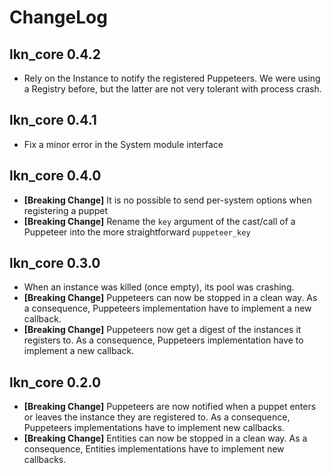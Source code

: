 # ChangeLog

## lkn_core 0.4.2

* Rely on the Instance to notify the registered Puppeteers. We were using a
  Registry before, but the latter are not very tolerant with process crash.

## lkn_core 0.4.1

* Fix a minor error in the System module interface

## lkn_core 0.4.0

* **[Breaking Change]** It is no possible to send per-system options when
  registering a puppet
* **[Breaking Change]** Rename the `key` argument of the cast/call of a
  Puppeteer into the more straightforward `puppeteer_key`

## lkn_core 0.3.0

* When an instance was killed (once empty), its pool was crashing.
* **[Breaking Change]** Puppeteers can now be stopped in a clean way. As a
  consequence, Puppeteers implementation have to implement a new callback.
* **[Breaking Change]** Puppeteers now get a digest of the instances it
  registers to. As a consequence, Puppeteers implementation have to implement a
  new callback.

## lkn_core 0.2.0

* **[Breaking Change]** Puppeteers are now notified when a puppet enters
  or leaves the instance they are registered to. As a consequence,
  Puppeteers implementations have to implement new callbacks.
* **[Breaking Change]** Entities can now be stopped in a clean way. As a
  consequence, Entities implementations have to implement new callbacks.
